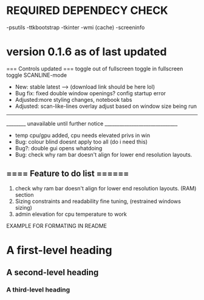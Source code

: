 # REQUIRED DEPENDECY CHECK
-psutils
-ttkbootstrap
-tkinter
-wmi (cache)
-screeninfo

# version 0.1.6 as of last updated
=== Controls updated ===
<ESC> toggle out of fullscreen <F11> toggle in fullscreen <F12> toggle SCANLINE-mode
- New: stable latest --> (download link should be here lol)
- Bug fix: fixed double window openings? config startup error
- Adjusted:more styling changes, notebook tabs 
- Adjusted: scan-like-lines overlay adjust based on window size being run
_________________________________________________________________________
________  unavailable until further notice ______________________________
- temp cpu/gpu added, cpu needs elevated privs in win
- Bug: colour blind doesnt apply too all (do i need this)
- Bug?: double gui opens whatdoing
- Bug: check why ram bar doesn't align for lower end resolution layouts. 

## ==== Feature to do list ======
1. check why ram bar doesn't align for lower end resolution layouts. (RAM) section
2. Sizing constraints and readability fine tuning, (restrained windows sizing)
3. admin elevation for cpu temperature to work

EXAMPLE FOR FORMATING IN README
# A first-level heading
## A second-level heading
### A third-level heading

